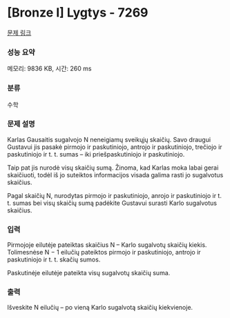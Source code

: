 # [Bronze I] Lygtys - 7269 

[문제 링크](https://www.acmicpc.net/problem/7269) 

### 성능 요약

메모리: 9836 KB, 시간: 260 ms

### 분류

수학

### 문제 설명

<p>Karlas Gausaitis sugalvojo N neneigiamų sveikųjų skaičių. Savo draugui Gustavui jis pasakė pirmojo ir paskutiniojo, antrojo ir paskutiniojo, trečiojo ir paskutiniojo ir t. t. sumas – iki priešpaskutiniojo ir paskutiniojo.</p>

<p>Taip pat jis nurodė visų skaičių sumą. Žinoma, kad Karlas moka labai gerai skaičiuoti, todėl iš jo suteiktos informacijos visada galima rasti jo sugalvotus skaičius.</p>

<p>Pagal skaičių N, nurodytas pirmojo ir paskutiniojo, anrojo ir paskutiniojo ir t. t. sumas bei visų skaičių sumą padėkite Gustavui surasti Karlo sugalvotus skaičius.</p>

### 입력 

 <p>Pirmojoje eilutėje pateiktas skaičius N – Karlo sugalvotų skaičių kiekis. Tolimesnėse N − 1 eilučių pateiktos pirmojo ir paskutiniojo, antrojo ir paskutiniojo ir t. t. skačių sumos.</p>

<p>Paskutinėje eilutėje pateikta visų sugalvotų skaičių suma.</p>

### 출력 

 <p>Išveskite N eilučių – po vieną Karlo sugalvotą skaičių kiekvienoje.</p>


